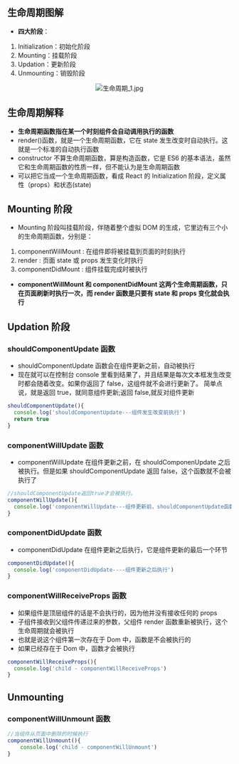 ## 生命周期图解

- **四大阶段**：

1. Initialization：初始化阶段
2. Mounting：挂载阶段
3. Updation：更新阶段
4. Unmounting：销毁阶段

<div align="center">
  <img :src="$withBase('/img/react/生命周期_1.jpg')" alt="生命周期_1.jpg">
</div>

## 生命周期解释

- **生命周期函数指在某一个时刻组件会自动调用执行的函数**
- render()函数，就是一个生命周期函数，它在 state 发生改变时自动执行。这就是一个标准的自动执行函数
- constructor 不算生命周期函数，算是构造函数，它是 ES6 的基本语法，虽然它和生命周期函数的性质一样，但不能认为是生命周期函数
- 可以把它当成一个生命周期函数，看成 React 的 Initialization 阶段，定义属性（props）和状态(state)

## Mounting 阶段

- Mounting 阶段叫挂载阶段，伴随着整个虚拟 DOM 的生成，它里边有三个小的生命周期函数，分别是：

1. componentWillMount : 在组件即将被挂载到页面的时刻执行
2. render : 页面 state 或 props 发生变化时执行
3. componentDidMount : 组件挂载完成时被执行

- **componentWillMount 和 componentDidMount 这两个生命周期函数，只在页面刷新时执行一次，而 render 函数是只要有 state 和 props 变化就会执行**

## Updation 阶段

### shouldComponentUpdate 函数

- shouldComponentUpdate 函数会在组件更新之前，自动被执行
- 现在就可以在控制台 console 里看到结果了，并且结果是每次文本框发生改变时都会随着改变。如果你返回了 false，这组件就不会进行更新了。 简单点说，就是返回 true，就同意组件更新;返回 false,就反对组件更新

```js
shouldComponentUpdate(){
  console.log('shouldComponentUpdate---组件发生改变前执行')
  return true
}
```

### componentWillUpdate 函数

- componentWillUpdate 在组件更新之前，在 shouldComponenUpdate 之后被执行。但是如果 shouldComponentUpdate 返回 false，这个函数就不会被执行了

```js
//shouldComponentUpdate返回true才会被执行。
componentWillUpdate(){
  console.log('componentWillUpdate---组件更新前，shouldComponentUpdate函数之后执行')
}
```

### componentDidUpdate 函数

- componentDidUpdate 在组件更新之后执行，它是组件更新的最后一个环节

```js
componentDidUpdate(){
  console.log('componentDidUpdate----组件更新之后执行')
}
```

### componentWillReceiveProps 函数

- 如果组件是顶层组件的话是不会执行的，因为他并没有接收任何的 props
- 子组件接收到父组件传递过来的参数，父组件 render 函数重新被执行，这个生命周期就会被执行
- 也就是说这个组件第一次存在于 Dom 中，函数是不会被执行的
- 如果已经存在于 Dom 中，函数才会被执行

```js
componentWillReceiveProps(){
  console.log('child - componentWillReceiveProps')
}
```

## Unmounting

### componentWillUnmount 函数

```js
//当组件从页面中删除的时候执行
componentWillUnmount(){
    console.log('child - componentWillUnmount')
}
```
